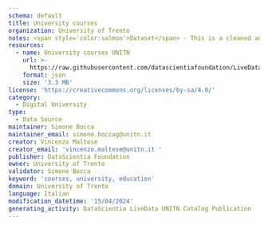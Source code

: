 ```yaml
---
schema: default
title: University courses
organization: University of Trento
notes: <span style='color:salmon'>Dataset</span> - This is a cleaned and formatted dataset, created by the University of Trento (UNITN), that includes information about the UNITN educational courses.
resources:
  - name: University courses UNITN
    url: >-
      https://raw.githubusercontent.com/datascientiafoundation/LiveDataUNITN-DREP/main/Data%20Resources/DU-UNITN-courses.json
    format: json
    size: '3.3 MB'
license: 'https://creativecommons.org/licenses/by-sa/4.0/'
category:
  - Digital University
type:
  - Data Source
maintainer: Simone Bocca
maintainer_email: simone.boccag@unitn.it
creator: Vincenzo Maltese
creator_email: 'vincenzo.maltese@unitn.it '
publisher: DataScientia Foundation
owner: University of Trento
validator: Simone Bocca
keyword: 'courses, university, education'
domain: University of Trento
language: Italian
modification_datetime: '15/04/2024'
generating_activity: DataScientia LiveData UNITN Catalog Publication
---
```

